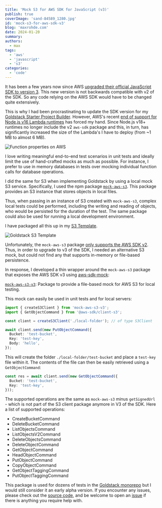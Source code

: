 ```yaml
---
title: 'Mock S3 for AWS SDK for JavaScript (v3)'
publish: true
coverImage: 'sand-84589_1280.jpg'
id: 'mock-s3-for-aws-sdk-v3'
blog: 'maxrohde.com'
date: 2024-01-20
summary: 
authors:
  - max
tags:
  - 'aws'
  - 'javascript'
  - 's3'
categories:
  - 'code'
---
```


It has been a few years now since AWS [upgraded their official JavaScript SDK to version 3](https://aws.amazon.com/about-aws/whats-new/2020/12/aws-sdk-javascript-version-3-generally-available/). This new version is not backwards compatible with v2 of the SDK. So any code relying on the AWS SDK would have to be changed quite extensively.

This is why I had been procrastinating to update the SDK version for my [Goldstack Starter Project Builder](https://goldstack.party/). However, AWS's recent [end of support for Node.js v16 Lambda runtimes](https://awstip.com/action-required-aws-lambda-end-of-support-for-node-js-16-0576051e7cb4) has forced my hand. Since Node.js v18+ runtimes no longer include the v2 `aws-sdk` package and this, in turn, has significantly increased the size of the Lambda's I have to deploy (from ~1 MB to almost 6 MB).

![Function properties on AWS](Pasted%20image%2020240120063323.png)

I love writing meaningful end-to-end test scenarios in unit tests and ideally limit the use of hand-crafted mocks as much as possible. For instance, I prefer to use in memory databases in tests over mocking individual function calls for database operations.

I did the same for S3 when implementing Goldstack by using a local mock S3 service. Specifically, I used the npm package [`mock-aws-s3`](https://www.npmjs.com/package/mock-aws-s3). This package provides an S3 instance that stores objects in local files.

Thus, when passing in an instance of S3 created with `mock-aws-s3`, complex local tests could be performed, including the writing and reading of objects, who would be persisted for the duration of the test. The same package could also be used for running a local development environment.

I have packaged all this up in my [S3 Template](https://goldstack.party/templates/s3).

![Goldstack S3 Template](Pasted%20image%2020240120070224.png)

Unfortunately, the `mock-aws-s3` package [only supports the AWS SDK v2](https://github.com/MathieuLoutre/mock-aws-s3/issues/85#issuecomment-1879251191). Thus, in order to upgrade to v3 of the SDK, I needed an alternative S3 mock, but could not find any that supports in-memory or file-based persistence.

In response, I developed a thin wrapper around the `mock-aws-s3` package that exposes the AWS SDK v3 using [aws-sdk-mock](https://www.npmjs.com/package/aws-sdk-mock):

[`mock-aws-s3-v3`](https://www.npmjs.com/package/mock-aws-s3-v3):  Package to provide a file-based mock for AWS S3 for local testing.

This mock can easily be used in unit tests and for local servers:

```typescript
import { createS3Client } from 'mock-aws-s3-v3';
import { GetObjectCommand } from '@aws-sdk/client-s3';

const client = createS3Client('./local-folder'); // of type S3Client

await client.send(new PutObjectCommand({
  Bucket: 'test-bucket',
  Key: 'test-key',
  Body: 'hello',
});
```

This will create the folder `./local-folder/test-bucket` and place a `test-key` file within it. The contents of the file can then be easily retrieved using a `GetObjectCommand`:

```typescript
const res = await client.send(new GetObjectCommand({
  Bucket: 'test-bucket',
  Key: 'test-key',
}));
```
The supported operations are the same as `mock-aws-s3` minus `getSignedUrl` - which is not part of the S3 client package anymore in V3 of the SDK. Here a list of supported operations:

- CreateBucketCommand
- DeleteBucketCommand
- ListObjectsCommand
- ListObjectsV2Command
- DeleteObjectsCommand
- DeleteObjectCommand
- GetObjectCommand
- HeadObjectCommand
- PutObjectCommand
- CopyObjectCommand
- GetObjectTaggingCommand
- PutObjectTaggingCommand

This package is used for dozens of tests in the [Goldstack monorepo](https://github.com/search?q=repo%3Agoldstack%2Fgoldstack+%27mock-aws-s3-v3%27&type=code) but I would still consider it an early alpha version. If you encounter any issues, please check out the [source code](https://github.com/goldstack/goldstack/tree/master/workspaces/utils/packages/mock-aws-s3-v3), and be welcome to open an [issue](https://github.com/goldstack/goldstack/issues) if there is anything you require help with.






